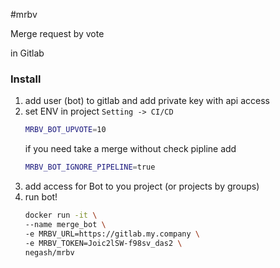 #mrbv

Merge request by vote

in Gitlab 

### Install

1. add user (bot) to gitlab and  add private key with api access
2. set ENV in project `Setting -> CI/CD`
    ```bash
    MRBV_BOT_UPVOTE=10
    ```
    if you need take a merge without check pipline add
    ```bash
    MRBV_BOT_IGNORE_PIPELINE=true
    ```
3. add access for Bot to you project (or projects by groups)
4. run bot!
    ```bash
    docker run -it \
    --name merge_bot \
    -e MRBV_URL=https://gitlab.my.company \
    -e MRBV_TOKEN=Joic2lSW-f98sv_das2 \
    negash/mrbv

    ```